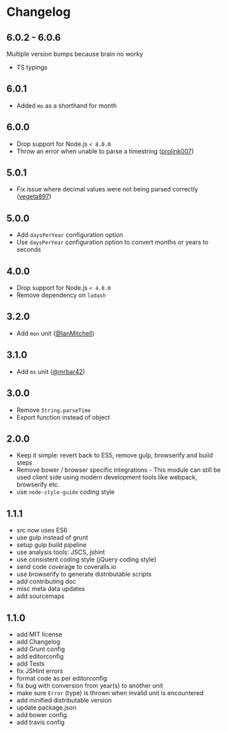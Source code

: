 # Changelog

## 6.0.2 - 6.0.6
Multiple version bumps because brain no worky

- TS typings

## 6.0.1

- Added `mo` as a shorthand for month

## 6.0.0

- Drop support for Node.js `< 8.0.0`
- Throw an error when unable to parse a timestring ([prolink007](https://github.com/prolink007))

## 5.0.1

- Fix issue where decimal values were not being parsed correctly ([vegeta897](https://github.com/vegeta897))

## 5.0.0

- Add `daysPerYear` configuration option
- Use `daysPerYear` configuration option to convert months or years to seconds

## 4.0.0

- Drop support for Node.js `< 4.0.0`
- Remove dependency on `lodash`

## 3.2.0

- Add `mon` unit ([@IanMitchell](https://github.com/IanMitchell))

## 3.1.0

- Add `ms` unit ([@mrbar42](https://github.com/mrbar42))

## 3.0.0

- Remove `String.parseTime`
- Export function instead of object

## 2.0.0

- Keep it simple: revert back to ES5, remove gulp, browserify and build steps
- Remove bower / browser specific integrations - This module can still be used client side using modern development tools like webpack, browserify etc.
- use `node-style-guide` coding style

## 1.1.1

- src now uses ES6
- use gulp instead of grunt
- setup gulp build pipeline
- use analysis tools: JSCS, jshint
- use consistent coding style (jQuery coding style)
- send code coverage to coveralls.io
- use browserify to generate distributable scripts
- add contributing doc
- misc meta data updates
- add sourcemaps

## 1.1.0

- add MIT license
- add Changelog
- add Grunt config
- add editorconfig
- add Tests
- fix JSHint errors
- format code as per editorconfig
- fix bug with conversion from year(s) to another unit
- make sure `Error` (type) is thrown when invalid unit is encountered
- add minified distributable version
- update package.json
- add bower config
- add travis config

